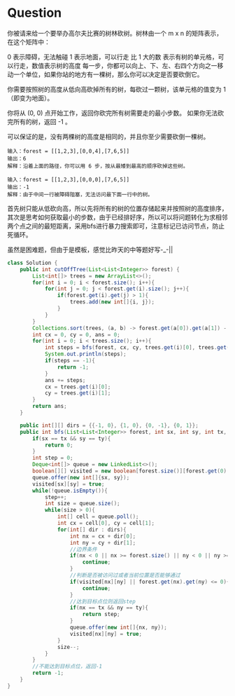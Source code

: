 # Question

你被请来给一个要举办高尔夫比赛的树林砍树。树林由一个 m x n 的矩阵表示， 在这个矩阵中：

0 表示障碍，无法触碰
1 表示地面，可以行走
比 1 大的数 表示有树的单元格，可以行走，数值表示树的高度
每一步，你都可以向上、下、左、右四个方向之一移动一个单位，如果你站的地方有一棵树，那么你可以决定是否要砍倒它。

你需要按照树的高度从低向高砍掉所有的树，每砍过一颗树，该单元格的值变为 1（即变为地面）。

你将从 (0, 0) 点开始工作，返回你砍完所有树需要走的最小步数。 如果你无法砍完所有的树，返回 -1 。

可以保证的是，没有两棵树的高度是相同的，并且你至少需要砍倒一棵树。

```
输入：forest = [[1,2,3],[0,0,4],[7,6,5]]
输出：6
解释：沿着上面的路径，你可以用 6 步，按从最矮到最高的顺序砍掉这些树。

输入：forest = [[1,2,3],[0,0,0],[7,6,5]]
输出：-1
解释：由于中间一行被障碍阻塞，无法访问最下面一行中的树。
```

首先树只能从低砍向高，所以先将所有的树的位置存储起来并按照树的高度排序，其次是思考如何获取最小的步数，由于已经排好序，所以可以将问题转化为求相邻两个点之间的最短距离，采用bfs进行暴力搜索即可，注意标记已访问节点，防止死循环。

虽然是困难题，但由于是模板，感觉比昨天的中等题好写-_-||

```java
class Solution {
    public int cutOffTree(List<List<Integer>> forest) {
        List<int[]> trees = new ArrayList<>();
        for(int i = 0; i < forest.size(); i++){
            for(int j = 0; j < forest.get(i).size(); j++){
                if(forest.get(i).get(j) > 1){
                    trees.add(new int[]{i, j});
                }
            }
        }
        Collections.sort(trees, (a, b) -> forest.get(a[0]).get(a[1]) - forest.get(b[0]).get(b[1]));
        int cx = 0, cy = 0, ans = 0;
        for(int i = 0; i < trees.size(); i++){
            int steps = bfs(forest, cx, cy, trees.get(i)[0], trees.get(i)[1]);
            System.out.println(steps);
            if(steps == -1){
                return -1;
            }
            ans += steps;
            cx = trees.get(i)[0];
            cy = trees.get(i)[1];
        }
        return ans;
    }

    public int[][] dirs = {{-1, 0}, {1, 0}, {0, -1}, {0, 1}};
    public int bfs(List<List<Integer>> forest, int sx, int sy, int tx, int ty){
        if(sx == tx && sy == ty){
            return 0;
        }
        int step = 0;
        Deque<int[]> queue = new LinkedList<>();
        boolean[][] visited = new boolean[forest.size()][forest.get(0).size()];
        queue.offer(new int[]{sx, sy});
        visited[sx][sy] = true;
        while(!queue.isEmpty()){
            step++;
            int size = queue.size();
            while(size > 0){
                int[] cell = queue.poll();
                int cx = cell[0], cy = cell[1];
                for(int[] dir : dirs){
                    int nx = cx + dir[0];
                    int ny = cy + dir[1];
                    //边界条件
                    if(nx < 0 || nx >= forest.size() || ny < 0 || ny >= forest.get(0).size()){
                        continue;
                    }
                    //判断是否被访问过或者当前位置是否能够通过
                    if(visited[nx][ny] || forest.get(nx).get(ny) <= 0){
                        continue;
                    }
                    //达到目标点位则返回step
                    if(nx == tx && ny == ty){
                        return step;
                    }
                    queue.offer(new int[]{nx, ny});
                    visited[nx][ny] = true;
                }
                size--;
            }
        }
        //不能达到目标点位，返回-1
        return -1;
    }
}
```

